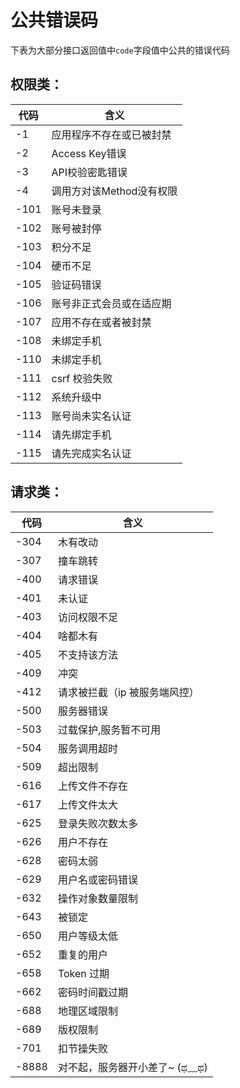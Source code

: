 # 公共错误码

下表为大部分接口返回值中`code`字段值中公共的错误代码

## 权限类：

| 代码 | 含义                     |
| ---- | ------------------------ |
| -1   | 应用程序不存在或已被封禁 |
| -2   | Access Key错误           |
| -3   | API校验密匙错误          |
| -4   | 调用方对该Method没有权限 |
| -101 | 账号未登录               |
| -102 | 账号被封停               |
| -103 | 积分不足                 |
| -104 | 硬币不足                 |
| -105 | 验证码错误               |
| -106 | 账号非正式会员或在适应期 |
| -107 | 应用不存在或者被封禁     |
| -108 | 未绑定手机               |
| -110 | 未绑定手机               |
| -111 | csrf 校验失败            |
| -112 | 系统升级中               |
| -113 | 账号尚未实名认证         |
| -114 | 请先绑定手机             |
| -115 | 请先完成实名认证         |

## 请求类：

| 代码 | 含义                  |
| ---- | --------------------- |
| -304 | 木有改动              |
| -307 | 撞车跳转              |
| -400 | 请求错误              |
| -401 | 未认证                |
| -403 | 访问权限不足          |
| -404 | 啥都木有              |
| -405 | 不支持该方法          |
| -409 | 冲突                  |
| -412 | 请求被拦截（ip 被服务端风控） |
| -500 | 服务器错误            |
| -503 | 过载保护,服务暂不可用 |
| -504 | 服务调用超时          |
| -509 | 超出限制              |
| -616 | 上传文件不存在        |
| -617 | 上传文件太大          |
| -625 | 登录失败次数太多      |
| -626 | 用户不存在            |
| -628 | 密码太弱              |
| -629 | 用户名或密码错误      |
| -632 | 操作对象数量限制      |
| -643 | 被锁定                |
| -650 | 用户等级太低          |
| -652 | 重复的用户            |
| -658 | Token 过期            |
| -662 | 密码时间戳过期        |
| -688 | 地理区域限制          |
| -689 | 版权限制              |
| -701 | 扣节操失败            |
|-8888|对不起，服务器开小差了~ (ಥ﹏ಥ)|
